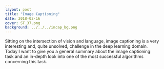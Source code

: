 ```yaml
---
layout: post
title: "Image Captioning"
date: 2018-02-16
cover: ST_37.png
background: ../../../imcap_bg.png
---
```


Sitting on the intersection of vision and language, image captioning is a very interesting and, quite unsolved, challenge in the deep learning domain. Today I want to give you a general summary about the image captioning task and an in-depth look into one of the most successful algorithms concerning this task.